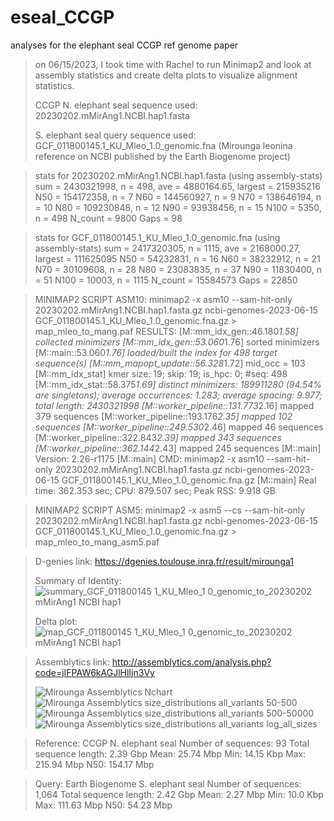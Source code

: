 # eseal_CCGP
analyses for the elephant seal CCGP ref genome paper 

> on 06/15/2023, I took time with Rachel to run Minimap2 and look at assembly statistics and create delta plots to visualize alignment statistics. 
> 
> CCGP N. elephant seal sequence used: 20230202.mMirAng1.NCBI.hap1.fasta
> 
> S. elephant seal query sequence used: GCF_011800145.1_KU_Mleo_1.0_genomic.fna (Mirounga leonina reference on NCBI published by the Earth Biogenome project)

> stats for 20230202.mMirAng1.NCBI.hap1.fasta (using assembly-stats)
sum = 2430321998, n = 498, ave = 4880164.65, largest = 215935216
N50 = 154172358, n = 7
N60 = 144560927, n = 9
N70 = 138646194, n = 10
N80 = 109230848, n = 12
N90 = 93938456, n = 15
N100 = 5350, n = 498
N_count = 9800
Gaps = 98

> stats for GCF_011800145.1_KU_Mleo_1.0_genomic.fna (using assembly-stats)
sum = 2417320305, n = 1115, ave = 2168000.27, largest = 111625095
N50 = 54232831, n = 16
N60 = 38232912, n = 21
N70 = 30109608, n = 28
N80 = 23083835, n = 37
N90 = 11830400, n = 51
N100 = 10003, n = 1115
N_count = 15584573
Gaps = 22850

> MINIMAP2 SCRIPT ASM10: 
> minimap2 -x asm10 --sam-hit-only 20230202.mMirAng1.NCBI.hap1.fasta.gz ncbi-genomes-2023-06-15  GCF_011800145.1_KU_Mleo_1.0_genomic.fna.gz > map_mleo_to_mang.paf
RESULTS: [M::mm_idx_gen::46.180*1.58] collected minimizers
[M::mm_idx_gen::53.060*1.76] sorted minimizers
[M::main::53.060*1.76] loaded/built the index for 498 target sequence(s)
[M::mm_mapopt_update::56.328*1.72] mid_occ = 103
[M::mm_idx_stat] kmer size: 19; skip: 19; is_hpc: 0; #seq: 498
[M::mm_idx_stat::58.375*1.69] distinct minimizers: 189911280 (94.54% are singletons); average occurrences: 1.283; average spacing: 9.977; total length: 2430321998
[M::worker_pipeline::131.773*2.16] mapped 379 sequences
[M::worker_pipeline::193.176*2.35] mapped 102 sequences
[M::worker_pipeline::249.530*2.46] mapped 46 sequences
[M::worker_pipeline::322.843*2.39] mapped 343 sequences
[M::worker_pipeline::362.144*2.43] mapped 245 sequences
[M::main] Version: 2.26-r1175
[M::main] CMD: minimap2 -x asm10 --sam-hit-only 20230202.mMirAng1.NCBI.hap1.fasta.gz ncbi-genomes-2023-06-15 GCF_011800145.1_KU_Mleo_1.0_genomic.fna.gz
[M::main] Real time: 362.353 sec; CPU: 879.507 sec; Peak RSS: 9.918 GB

> MINIMAP2 SCRIPT ASM5: 
> minimap2 -x asm5 --cs --sam-hit-only 20230202.mMirAng1.NCBI.hap1.fasta.gz ncbi-genomes-2023-06-15  GCF_011800145.1_KU_Mleo_1.0_genomic.fna.gz > map_mleo_to_mang_asm5.paf

> D-genies link: https://dgenies.toulouse.inra.fr/result/mirounga1
>
> Summary of Identity: 
>![summary_GCF_011800145 1_KU_Mleo_1 0_genomic_to_20230202 mMirAng1 NCBI hap1](https://github.com/Mrivera104/eseal_CCGP/assets/97764650/40bc4026-bd87-439b-9641-0d251e0fa12d)
>
> Delta plot: 
> ![map_GCF_011800145 1_KU_Mleo_1 0_genomic_to_20230202 mMirAng1 NCBI hap1](https://github.com/Mrivera104/eseal_CCGP/assets/97764650/63cad978-2068-40a2-aea4-9c08a192a341)


> Assemblytics link: http://assemblytics.com/analysis.php?code=jIFPAW6kAGJlHlIjn3Vy
> 
> ![Mirounga Assemblytics Nchart](https://github.com/Mrivera104/eseal_CCGP/assets/97764650/0f749f62-dbdc-442c-860a-fbe317c51e22)
> ![Mirounga Assemblytics size_distributions all_variants 50-500](https://github.com/Mrivera104/eseal_CCGP/assets/97764650/3b6485e5-b8f5-4236-aed3-680477f07bfa)
> ![Mirounga Assemblytics size_distributions all_variants 500-50000](https://github.com/Mrivera104/eseal_CCGP/assets/97764650/2e2b887b-103d-4f70-b152-ed9d075e356d)
> ![Mirounga Assemblytics size_distributions all_variants log_all_sizes](https://github.com/Mrivera104/eseal_CCGP/assets/97764650/6a467c8a-3c94-4258-93ca-ca8a5d885a1b)

> Reference: CCGP N. elephant seal
Number of sequences: 93
Total sequence length: 2.39 Gbp
Mean: 25.74 Mbp
Min: 14.15 Kbp
Max: 215.94 Mbp
N50: 154.17 Mbp

> Query: Earth Biogenome S. elephant seal
Number of sequences: 1,064
Total sequence length: 2.42 Gbp
Mean: 2.27 Mbp
Min: 10.0 Kbp
Max: 111.63 Mbp
N50: 54.23 Mbp
